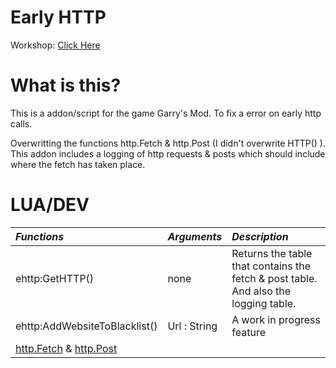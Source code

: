 # Early HTTP
Workshop: [Click Here](https://steamcommunity.com/sharedfiles/filedetails/?id=2860984839)

# What is this?

This is a addon/script for the game Garry's Mod. To fix a error on early http calls. 

Overwritting the functions http.Fetch & http.Post (I didn't overwrite HTTP() ). 
This addon includes a logging of http requests & posts which should include where the
fetch has taken place.

# LUA/DEV 

| *Functions* | *Arguments* | *Description*
|  :--- | :--- | :--- |
| ehttp:GetHTTP() | none | Returns the table that contains the fetch & post table. And also the logging table.                    
| ehttp:AddWebsiteToBlacklist() | Url : String | A work in progress feature                        
| [http.Fetch](https://wiki.facepunch.com/gmod/http.Fetch) & [http.Post](https://wiki.facepunch.com/gmod/http.Post)                                   
